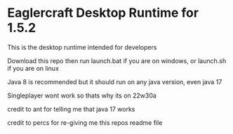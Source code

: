 # Eaglercraft Desktop Runtime for 1.5.2

This is the desktop runtime intended for developers

Download this repo then run launch.bat if you are on windows, or launch.sh if you are on linux

Java 8 is recommended but it should run on any java version, even java 17

Singleplayer wont work so thats why its on 22w30a

credit to ant for telling me that java 17 works

credit to percs for re-giving me this repos readme file
